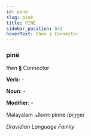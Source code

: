 ```yaml
---
id: pinë
slug: pinë
title: PİNË
sidebar_position: 542
hoverText: then § Connector
---
```


### pinë

*then* **§** Connector

**Verb**: -

**Noun**: -

**Modifier**: -

Malayalam പിന്നെ pinne /pin̪n̪e/

*Dravidian Language Family*